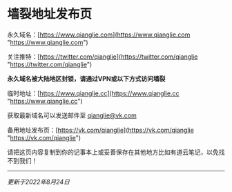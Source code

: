 # 墙裂地址发布页

永久域名：[https://www.qianglie.com](https://www.qianglie.com "https://www.qianglie.com")

关注推特：[https://twitter.com/qianglie](https://twitter.com/qianglie "https://twitter.com/qianglie")

**永久域名被大陆地区封锁，请通过VPN或以下方式访问墙裂**

临时地址：[https://www.qianglie.cc](https://www.qianglie.cc "https://www.qianglie.cc")

获取最新域名可以发送邮件至 qianglie@vk.com

备用地址发布页：[https://vk.com/qianglie](https://vk.com/qianglie "https://vk.com/qianglie")

请把这页内容复制到你的记事本上或妥善保存在其他地方比如有道云笔记，以免找不到我们！

------------

*更新于2022年8月24日*
